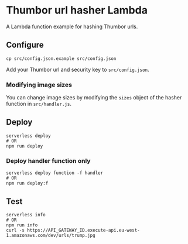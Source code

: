 # Thumbor url hasher Lambda

A Lambda function example for hashing Thumbor urls.

## Configure

```
cp src/config.json.example src/config.json
```

Add your Thumbor url and security key to `src/config.json`.

### Modifying image sizes

You can change image sizes by modifying the `sizes` object of the hasher function in `src/handler.js`.

## Deploy

```
serverless deploy
# OR
npm run deploy
```

### Deploy handler function only

```
serverless deploy function -f handler
# OR
npm run deploy:f
```

## Test

```
serverless info
# OR
npm run info
curl -s https://API_GATEWAY_ID.execute-api.eu-west-1.amazonaws.com/dev/urls/trump.jpg
```